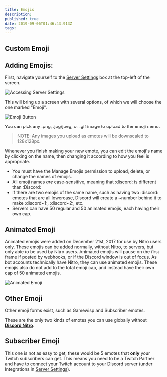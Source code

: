 ```yaml
---
title: Emojis
description: 
published: true
date: 2019-09-06T01:46:43.913Z
tags: 
---
```


<!-- SUBTITLE: A picture is worth a thousand words, so why not have your very own emojis? Thankfully, Discord includes a quick and easy way to add pretty much any image as a custom emote!-->

## Custom Emoji

## **Adding Emojis:**
First, navigate yourself to the [Server Settings](/server-settings) box at the top-left of the screen.

![Accessing Server Settings](https://raw.githubusercontent.com/DiscordiaWiki/wiki/master/uploads/server-settings/accessing-server-settings.gif "Accessing Server Settings")

This will bring up a screen with several options, of which we will choose the one marked "Emoji".

![Emoji Button](https://raw.githubusercontent.com/DiscordiaWiki/wiki/master/uploads/emoji/emoji-button.gif "Emoji Button")

You can pick any .png, .jpg/jpeg, or .gif image to upload to the emoji menu.

> NOTE: Any images you upload as emotes will be downscaled to 128x128px.

Whenever you finish making your new emote, you can edit the emoji's name by clicking on the name, then changing it according to how you feel is appropriate.

* You must have the Manage Emojis permission to upload, delete, or change the names of emojis.
* All emoji names *are* case-sensitive, meaning that :discord: is different than :Discord:
* If there are two emojis of the same name, such as having two :discord: emotes that are all lowercase, Discord will create a ~number behind it to make :discord~1:, :discord~2:, etc.
* Servers can have 50 regular and 50 animated emojis, each having their own cap.

## Animated Emoji

Animated emojis were added on December 21st, 2017 for use by Nitro users only. These emojis can be added normally, without Nitro, to servers, but only able to be used by Nitro users. Animated emojis will pause on the first frame if posted by webhooks, or if the Discord window is out of focus. As bot accounts technically have Nitro, they can use animated emojis. These emojis also do not add to the total emoji cap, and instead have their own cap of 50 animated emojis.

![Animated Emoji](https://raw.githubusercontent.com/DiscordiaWiki/wiki/master/uploads/emoji/animated-emoji.gif "Animated Emoji")

## Other Emoji
Other emoji forms exist, such as Gamewisp and Subscriber emotes.

These are the only two kinds of emotes you can use globally without [**Discord Nitro**](/nitro).

## Subscriber Emoji

This one is not as easy to get, these would be 5 emotes that **only** your Twitch subscribers can get. This means you need to be a Twitch Partner and have to connect your Twitch account to your Discord server (under Integrations in [Server Settings](/server-settings)).

